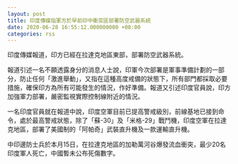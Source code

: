 ```yaml
---
layout: post
title: 印度傳媒指軍方於早前印中衝突區部署防空武器系統
date: 2020-06-28 16:55:12.000000000 +08:00
categories: rss
---
```


印度傳媒報道，印方已經在拉達克地區東部，部署防空武器系統。

報道引述一名不願透露身分的消息人士說，印軍今次部署是軍事準備計劃的一部分，防止任何「激進舉動」，又指在這種高度戒備的狀態下，所有部門都採取必要措施，確保印方為所有可能發生的情況，作好準備。報道又引述印度官員說，印方加強軍力部署，嚴密監視實際控制線附近的情況。

一名印度官員就在報道中說，印度空軍目前已提高警戒級別，前線基地已接到命令，處於最高警戒狀態，除了「蘇-30」及「米格-29」戰鬥機，印度空軍在拉達克地區，部署了美國制的「阿帕奇」武裝直升機及一款運輸直升機。

中印邊防士兵於本月15日，在拉達克地區的加勒萬河谷爆發流血衝突，最少20名印度軍人死亡，中國暫未公布死傷數字。
